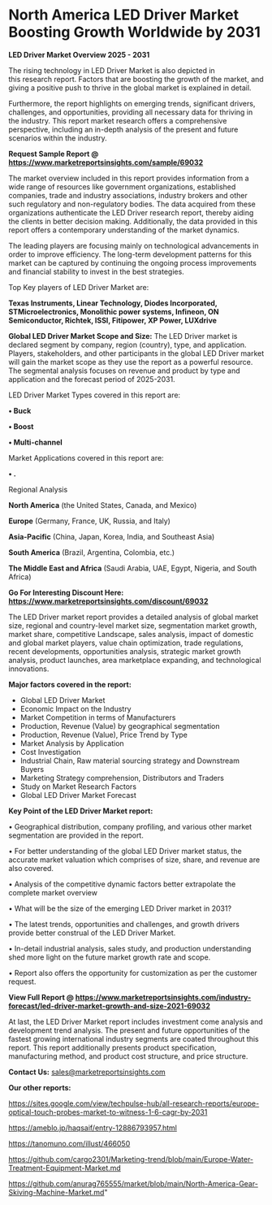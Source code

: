 # North America LED Driver Market Boosting Growth Worldwide by 2031

<Strong> LED Driver Market Overview 2025 - 2031</strong>

The rising technology in LED Driver Market is also depicted in this research report. Factors that are boosting the growth of the market, and giving a positive push to thrive in the global market is explained in detail.

Furthermore, the report highlights on emerging trends, significant drivers, challenges, and opportunities, providing all necessary data for thriving in the industry. This report market research offers a comprehensive perspective, including an in-depth analysis of the present and future scenarios within the industry.

<strong>Request Sample Report @ <a href=https://www.marketreportsinsights.com/sample/69032>https://www.marketreportsinsights.com/sample/69032</a></strong>

The market overview included in this report provides information from a wide range of resources like government organizations, established companies, trade and industry associations, industry brokers and other such regulatory and non-regulatory bodies. The data acquired from these organizations authenticate the LED Driver research report, thereby aiding the clients in better decision making. Additionally, the data provided in this report offers a contemporary understanding of the market dynamics.

The leading players are focusing mainly on technological advancements in order to improve efficiency. The long-term development patterns for this market can be captured by continuing the ongoing process improvements and financial stability to invest in the best strategies.

Top Key players of LED Driver Market are:

<strong>Texas Instruments, Linear Technology, Diodes Incorporated, STMicroelectronics, Monolithic power systems, Infineon, ON Semiconductor, Richtek, ISSI, Fitipower, XP Power, LUXdrive</strong>

<strong><b>Global LED Driver Market Scope and Size:</b></strong>
The LED Driver market is declared segment by company, region (country), type, and application. Players, stakeholders, and other participants in the global LED Driver market will gain the market scope as they use the report as a powerful resource. The segmental analysis focuses on revenue and product by type and application and the forecast period of 2025-2031.

LED Driver Market Types covered in this report are:

<strong>• Buck

• Boost

• Multi-channel</strong>

Market Applications covered in this report are:

<strong>• .</strong> 

Regional Analysis

<strong>North America</strong> (the United States, Canada, and Mexico)

<strong>Europe</strong> (Germany, France, UK, Russia, and Italy)

<strong>Asia-Pacific</strong> (China, Japan, Korea, India, and Southeast Asia)

<strong>South America</strong> (Brazil, Argentina, Colombia, etc.)

<strong>The Middle East and Africa</strong> (Saudi Arabia, UAE, Egypt, Nigeria, and South Africa)

<strong>Go For Interesting Discount Here: <a href=https://www.marketreportsinsights.com/discount/69032>https://www.marketreportsinsights.com/discount/69032</a></strong>

The LED Driver market report provides a detailed analysis of global market size, regional and country-level market size, segmentation market growth, market share, competitive Landscape, sales analysis, impact of domestic and global market players, value chain optimization, trade regulations, recent developments, opportunities analysis, strategic market growth analysis, product launches, area marketplace expanding, and technological innovations.

<strong><b>Major factors covered in the report:</b></strong>
<ul>
  <li>Global LED Driver Market </li>
  <li>Economic Impact on the Industry</li>
  <li>Market Competition in terms of Manufacturers</li>
  <li>Production, Revenue (Value) by geographical segmentation</li>
  <li>Production, Revenue (Value), Price Trend by Type</li>
  <li>Market Analysis by Application</li>
  <li>Cost Investigation</li>
  <li>Industrial Chain, Raw material sourcing strategy and Downstream Buyers</li>
  <li>Marketing Strategy comprehension, Distributors and Traders</li>
  <li>Study on Market Research Factors</li>
  <li>Global LED Driver Market Forecast</li>
</ul>

<strong><b>Key Point of the LED Driver Market report:</b></strong>

• Geographical distribution, company profiling, and various other market segmentation are provided in the report.

• For better understanding of the global LED Driver market status, the accurate market valuation which comprises of size, share, and revenue are also covered.

• Analysis of the competitive dynamic factors better extrapolate the complete market overview

• What will be the size of the emerging LED Driver market in 2031?

• The latest trends, opportunities and challenges, and growth drivers provide better construal of the LED Driver Market.

• In-detail industrial analysis, sales study, and production understanding shed more light on the future market growth rate and scope.

• Report also offers the opportunity for customization as per the customer request.

<strong><b>View Full Report @ <a href=https://www.marketreportsinsights.com/industry-forecast/led-driver-market-growth-and-size-2021-69032>https://www.marketreportsinsights.com/industry-forecast/led-driver-market-growth-and-size-2021-69032</a></b></strong>


At last, the LED Driver Market report includes investment come analysis and development trend analysis. The present and future opportunities of the fastest growing international industry segments are coated throughout this report. This report additionally presents product specification, manufacturing method, and product cost structure, and price structure.

<strong>Contact Us:</strong>
sales@marketreportsinsights.com

<strong>Our other reports:</strong>

<a href=https://sites.google.com/view/techpulse-hub/all-research-reports/europe-optical-touch-probes-market-to-witness-1-6-cagr-by-2031>https://sites.google.com/view/techpulse-hub/all-research-reports/europe-optical-touch-probes-market-to-witness-1-6-cagr-by-2031</a>

<a href=https://ameblo.jp/haqsaif/entry-12886793957.html>https://ameblo.jp/haqsaif/entry-12886793957.html</a>

<a href=https://tanomuno.com/illust/466050>https://tanomuno.com/illust/466050</a>

<a href=https://github.com/cargo2301/Marketing-trend/blob/main/Europe-Water-Treatment-Equipment-Market.md>https://github.com/cargo2301/Marketing-trend/blob/main/Europe-Water-Treatment-Equipment-Market.md</a>

<a href=https://github.com/anurag765555/market/blob/main/North-America-Gear-Skiving-Machine-Market.md>https://github.com/anurag765555/market/blob/main/North-America-Gear-Skiving-Machine-Market.md</a>"
